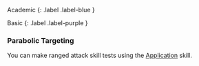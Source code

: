 
Academic
{: .label .label-blue }

Basic
{: .label .label-purple }
### Parabolic Targeting
You can make ranged attack skill tests using the [Application](Game/Core/Intelligence#Application) skill.